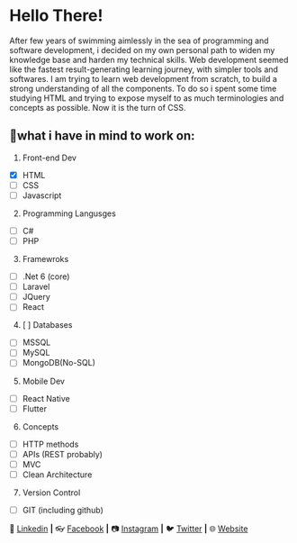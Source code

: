 # Hello There! 
After few years of swimming aimlessly in the sea of programming and software development, i decided on my own personal path to widen my knowledge base and harden my technical skills.
Web development seemed like the fastest result-generating learning journey, with simpler tools and softwares.
I am trying to learn web development from scratch, to build a strong understanding of all the components.
To do so i spent some time studying HTML and trying to expose myself to as much terminologies and concepts as possible. Now it is the turn of CSS.
## 🧠what i have in mind to work on:
1. Front-end Dev
  - [x] HTML
  - [ ] CSS
  - [ ] Javascript
2. Programming Langusges
  - [ ] C#
  - [ ] PHP
3. Framewroks
  - [ ] .Net 6 (core)
  - [ ] Laravel
  - [ ] JQuery
  - [ ] React
4. [ ] Databases
  - [ ] MSSQL
  - [ ] MySQL
  - [ ] MongoDB(No-SQL)
5. Mobile Dev
  - [ ] React Native
  - [ ] Flutter
6. Concepts
  - [ ] HTTP methods
  - [ ] APIs (REST probably)
  - [ ] MVC
  - [ ] Clean Architecture
7. Version Control
  - [ ] GIT (including github)


👔 [Linkedin][linkedin] **|** 
:eyeglasses: [Facebook][facebook] **|** 
📷 [Instagram][instagram] **|** 
🐦 [Twitter][twitter] **|** 
🌐 [Website][website]


[twitter]: https://twitter.com/victoriensuk
[instagram]: https://www.instagram.com/victoriensukarieh/
[linkedin]: https://www.linkedin.com/in/victorien-sukarieh/
[facebook]: https://www.facebook.com/vsukarieh/
[website]: https://victoriensukarieh.info/
